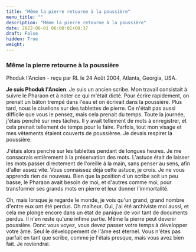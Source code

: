 ```yaml
---
title: "Même la pierre retourne à la poussière"
menu_title: ""
description: "Même la pierre retourne à la poussière"
date: 2022-06-01 06:00:01+00:37
draft: False
hidden: True
weight:
---
```

### Même la pierre retourne à la poussière

Phoduk l'Ancien - reçu par RL le 24 Août 2004, Atlanta, Georgia, USA.

**Je suis Phoduk l'Ancien**. Je suis un ancien scribe. Mon travail consistait à suivre le Pharaon et à noter ce qui m'était dicté. Pour écrire rapidement, on prenait un bâton trempé dans l'eau et on écrivait dans la poussière. Plus tard, nous le ciselions sur des tablettes de pierre. Ce n'était pas aussi difficile que vous le pensez, mais cela prenait du temps. Toute la journée, j'étais penché sur mes tâches. Il y avait tellement de mots à enregistrer, et cela prenait tellement de temps pour le faire. Parfois, tout mon visage et mes vêtements étaient couverts de poussièree. Je devais respirer la poussière.

J'étais alors penché sur les tablettes pendant de longues heures. Je me consacrais entièrement à la préservation des mots. L'astuce était de laisser les mots passer directement de l'oreille à la main, sans penser au sens, afin d'aller assez vite. Vous connaissez déjà cette astuce, je crois. Je ne vous apprends rien de nouveau. Bien que la position d'un scribe soit un peu basse, le Pharaon avait besoin de moi, et d'autres comme moi, pour transformer ses grands mots en pierre et leur donner l'immortalité.

Oh, mais lorsque je regarde le monde, je vois qu'un grand, grand nombre d'entre eux ont été perdus. Oh malheur. Oui, j'ai été archiviste moi aussi, et cela me plonge encore dans un état de panique de voir tant de documents perdus. Il n'en reste qu'une infime partie. Même la pierre peut devenir poussière. Donc vous voyez, vous devez passer votre temps à développer votre âme. Seul le développement de l'âme est éternel. Vous n'êtes pas parfait en tant que scribe, comme je l'étais presque, mais vous avez bien fait. Je reviendrai.
